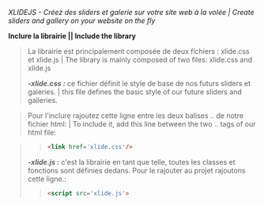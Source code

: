 *XLIDEJS - Créez des sliders et galerie sur votre site web à la volée | Create sliders and gallery on your website on the fly*



**Inclure la librairie || Include the library**
>La librairie est principalement composée de deux fichiers : xlide.css et xlide.js | The library is mainly composed of two files: xlide.css and xlide.js
>
>
>***-xlide.css :***
>ce fichier définit le style de base de nos futurs sliders et galeries. | this file defines the basic style of our future sliders and galleries.

>
>Pour l'inclure rajoutez cette ligne entre les deux balises <body>..</body> de notre fichier html: | To include it, add this line between the two <body>..</body> tags of our html file:

>
>> ```html                            
>> <link href='xlide.css'/>
>> ```                         
>                        
>***-xlide.js :***
>c'est la librairie en tant que telle, toutes les classes et fonctions sont définies dedans.
>Pour le rajouter au projet rajoutons cette ligne.:
>
>> ```html                        
>> <script src='xlide.js'>
>> ```                         
                            
                        

